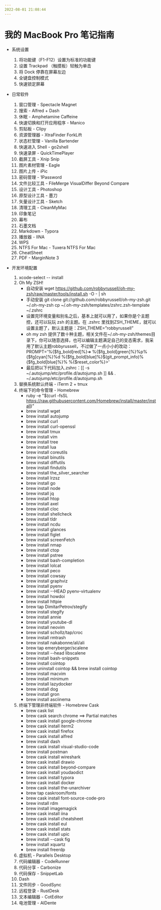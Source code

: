 ```yaml
---
2022-08-01 21:08:44
---
```


# 我的 MacBook Pro 笔记指南

* 系统设置
    1. 将功能键（F1-F12）设置为标准的功能键
    2. 设置 Trackpad （触摸板）轻触为单击
    3. 将 Dock 停靠在屏幕左边
    4. 全键盘控制模式
    5. 快速锁定屏幕
   
* 日常软件
    1. 窗口管理 -  Spectacle Magnet
    2. 搜索 - Alfred + Dash
    3. 休眠 -  Amphetamine Caffeine
    4. 快速切换和打开应用程序 - Manico
    5. 剪贴板 - Clipy
    6. 资源管理器 - XtraFinder ForkLift
    7. 状态栏管理 -  Vanilla Bartender
    8. 快速进入 Shell - go2shell
    9. 快速录屏 - QuickTimePlayer
    10. 截屏工具 -  Xnip Snip
    11. 图片素材管理 - Eagle
    12. 图片上传 - iPic
    13. 密码管理 - 1Password
    14. 文件比较工具 - FileMerge VisualDiffer Beyond Compare
    15. 设计工具 - Photoshop
    16. 原型设计工具 - 墨刀
    17. 矢量设计工具 - Sketch
    18. 清理工具 - CleanMyMac
    19. 印象笔记
    20. 幕布
    21. 石墨文档
    22. Markdown - Typora
    23. 播放器 - IINA
    24. WPS
    25. NTFS For Mac - Tuxera NTFS For Mac
    26. CheatSheet
    27. PDF - MarginNote 3

* 开发环境配置
    1. xcode-select -- install
    2. Oh My ZSH!
        * 自动安装 wget https://github.com/robbyrussell/oh-my-zsh/raw/master/tools/install.sh -O - | sh
        * 手动安装 git clone git://github.com/robbyrussell/oh-my-zsh.git ~/.oh-my-zsh cp ~/.oh-my-zsh/templates/zshrc.zsh-template ~/.zshrc
        * 设置完环境变量和别名之后，基本上就可以用了，如果你是个主题控，还可以玩玩 zsh 的主题。在 .zshrc 里找到ZSH_THEME，就可以设置主题了，默认主题是：ZSH_THEME=”robbyrussell”
        * oh my zsh 提供了数十种主题，相关文件在~/.oh-my-zsh/themes目录下，你可以随意选择，也可以编辑主题满足自己的变态需求，我采用了默认主题robbyrussell，不过做了一点小小的改动：PROMPT='%{$fg_bold[red]%}➜ %{$fg_bold[green]%}%p%{$fg[cyan]%}%d %{$fg_bold[blue]%}$(git_prompt_info)%{$fg_bold[blue]%}% %{$reset_color%}>'
        * 最后把以下代码加入.zshrc：[[ -s ~/.autojump/etc/profile.d/autojump.sh ]] && . ~/.autojump/etc/profile.d/autojump.sh
    1. 替换系统默认终端 - iTerm 2 + tmux
    2. 终端下的命令管理 - Homebrew
        * ruby -e "$(curl -fsSL https://raw.githubusercontent.com/Homebrew/install/master/install)"
        * brew install wget
        * brew install autojump
        * brew install curl
        * brew install curl-openssl
        * brew install tmux
        * brew install vim
        * brew install tree
        * brew install lua
        * brew install coreutils
        * brew install binutils
        * brew install diffutils
        * brew install findutils
        * brew install the_silver_searcher
        * brew install lrzsz
        * brew install go
        * brew install node
        * brew install jq
        * brew install htop
        * brew install axel
        * brew install cloc
        * brew install shellcheck
        * brew install tldr
        * brew install ncdu
        * brew install glances
        * brew install figlet
        * brew install screenFetch
        * brew install nmap
        * brew install ctop
        * brew install pstree
        * brew install bash-completion
        * brew install lolcat
        * brew install peco
        * brew install cowsay
        * brew install graphviz
        * brew install pyenv
        * brew install --HEAD pyenv-virtualenv
        * brew install howdoi
        * brew install httpie
        * brew tap DimitarPetrov/stegify
        * brew install stegify
        * brew install annie
        * brew install youtube-dl
        * brew install neovim
        * brew install schollz/tap/croc
        * brew install rmtrash
        * brew install nakabonne/ali/ali
        * brew tap emeryberger/scalene
        * brew install --head libscalene
        * brew install bash-snippets
        * brew install cointop
        * brew uninstall cointop && brew install cointop
        * brew install macvim
        * brew install minimum
        * brew install lazydocker
        * brew install dog
        * brew install gron
        * brew install asciinema
    3. 终端下管理非终端软件 - Homebrew Cask
        * brew cask list
        * brew cask search chrome ==> Partial matches
        * brew cask install google-chrome
        * brew cask install iterm2
        * brew cask install firefox
        * brew cask install alfred
        * brew install dash
        * brew cask install visual-studio-code
        * brew install postman
        * brew cask install wireshark
        * brew cask install drawio
        * brew cask install beyond-compare
        * brew cask install youdaodict
        * brew cask install typora
        * brew cask install docker
        * brew cask install the-unarchiver
        * brew tap caskroom/fonts
        * brew cask install font-source-code-pro
        * brew install rdm
        * brew install imagemagick
        * brew cask install iina
        * brew cask install cheatsheet
        * brew cask install eul
        * brew cask install stats
        * brew cask install upic
        * brew install --cask fig
        * brew install xquartz
        * brew install freerdp
    4. 虚拟机 - Parallels Desktop
    5. 代码编辑器 - CodeRunner
    6. 代码分享 - Carbonize
    7. 代码保存 - SnippetLab
    8. Dash
    9. 文件同步 - GoodSync
    10. 远程登录 - RustDesk
    11. 文本编辑器 - CotEditor
    12. 电池管理 - AIDente
